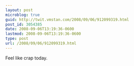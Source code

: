 ```yaml
---
layout: post
microblog: true
guid: http://twit.vmstan.com/2008/09/06/912099319.html
post_id: 3054385
date: 2008-09-06T13:19:36-0600
lastmod: 2008-09-06T13:19:36-0600
type: post
url: /2008/09/06/912099319.html
---
```

Feel like crap today.
